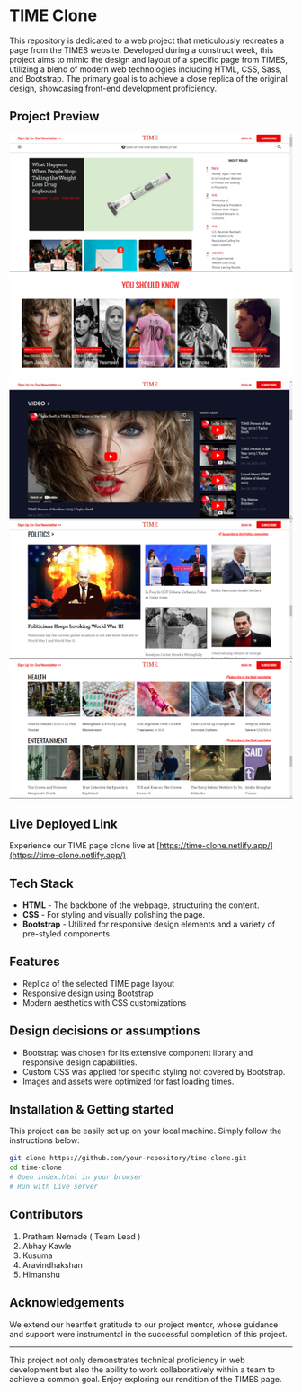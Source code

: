 # TIME Clone

This repository is dedicated to a web project that meticulously recreates a page from the TIMES website. Developed during a construct week, this project aims to mimic the design and layout of a specific page from TIMES, utilizing a blend of modern web technologies including HTML, CSS, Sass, and Bootstrap. The primary goal is to achieve a close replica of the original design, showcasing front-end development proficiency.

## Project Preview
![Page Preview 1](/Preview/preview-1.png)
![Page Preview 2](/Preview/preview-2.png)
![Page Preview 3](/Preview/preview-3.png)
![Page Preview 4](/Preview/preview-4.png)
![Page Preview 5](/Preview/preview-5.png)


## Live Deployed Link
Experience our TIME page clone live at [https://time-clone.netlify.app/](https://time-clone.netlify.app/)

## Tech Stack
- **HTML** - The backbone of the webpage, structuring the content.
- **CSS** - For styling and visually polishing the page.
- **Bootstrap** - Utilized for responsive design elements and a variety of pre-styled components.

## Features
- Replica of the selected TIME page layout
- Responsive design using Bootstrap
- Modern aesthetics with CSS customizations

## Design decisions or assumptions
- Bootstrap was chosen for its extensive component library and responsive design capabilities.
- Custom CSS was applied for specific styling not covered by Bootstrap.
- Images and assets were optimized for fast loading times.

## Installation & Getting started
This project can be easily set up on your local machine. Simply follow the instructions below:
```bash
git clone https://github.com/your-repository/time-clone.git
cd time-clone
# Open index.html in your browser
# Run with Live server
```

## Contributors
1. Pratham Nemade ( Team Lead )
2. Abhay Kawle
3. Kusuma
4. Aravindhakshan
5. Himanshu

## Acknowledgements
We extend our heartfelt gratitude to our project mentor, whose guidance and support were instrumental in the successful completion of this project.

---
This project not only demonstrates technical proficiency in web development but also the ability to work collaboratively within a team to achieve a common goal. Enjoy exploring our rendition of the TIMES page.
